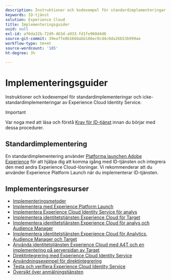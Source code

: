 ```yaml
---
description: Instruktioner och kodexempel för standardimplementeringar och icke-standardimplementeringar av Experience Cloud Identity Service.
keywords: ID-tjänst
solution: Experience Cloud
title: Implementeringsguider
uuid: null
exl-id: af6da32b-72d9-463d-a933-fd1fe960d4d8
source-git-commit: 39eaffe8b166babb186ec9cd4c0da26b53b999ae
workflow-type: tm+mt
source-wordcount: '185'
ht-degree: 3%

---
```


# Implementeringsguider

Instruktioner och kodexempel för standardimplementeringar och icke-standardimplementeringar av Experience Cloud Identity Service.

>[!IMPORTANT]
>
>Var noga med att läsa och förstå [Krav för ID-tjänst](../reference/requirements.md) innan du börjar med dessa procedurer.

## Standardimplementering

En standardimplementering använder [Platforma launchen Adobe Experience](https://experienceleague.adobe.com/docs/experience-platform/tags/home.html?lang=sv) för att hjälpa dig att komma igång med ID-tjänsten och integrera den med andra Experience Cloud-lösningar. Vi rekommenderar att du använder Experience Platform Launch när du implementerar ID-tjänsten.

## Implementeringsresurser

* [Implementeringsmetoder](implementation-methods.md)
* [Implementera med Experience Platform Launch](ecid-implement-with-launch.md)
* [Implementera Experience Cloud Identity Service för analys](setup-analytics.md)
* [Implementera identitetstjänsten Experience Cloud för Target](setup-target.md)
* [Implementera identitetstjänsten Experience Cloud för analys och Audience Manager](setup-aam-analytics.md)
* [Implementera identitetstjänsten Experience Cloud för Analytics, Audience Manager och Target](setup-aam-analytics-target.md)
* [Använda identitetstjänsten Experience Cloud med A4T och en implementering på serversidan av Target](ecid-a4t-target.md)
* [Direktintegrering med Experience Cloud Identity Service](direct-integration.md)
* [Användningsexempel för direktintegrering](direct-integration-examples.md)
* [Testa och verifiera Experience Cloud Identity Service](test-verify.md)
* [Översikt över anmälningstjänsten](opt-in-service/optin-overview.md)
